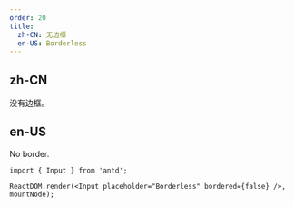 ```yaml
---
order: 20
title:
  zh-CN: 无边框
  en-US: Borderless
---
```


## zh-CN

没有边框。

## en-US

No border.

```tsx
import { Input } from 'antd';

ReactDOM.render(<Input placeholder="Borderless" bordered={false} />, mountNode);
```
